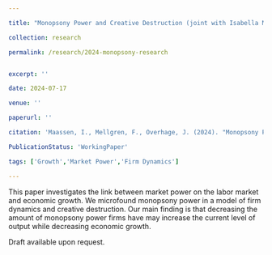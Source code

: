 ```yaml
---

title: "Monopsony Power and Creative Destruction (joint with Isabella Maassen and Filip Mellgren)"

collection: research

permalink: /research/2024-monopsony-research


excerpt: ''

date: 2024-07-17

venue: ''

paperurl: ''

citation: 'Maassen, I., Mellgren, F., Overhage, J. (2024). "Monopsony Power and Creative Destruction.", Working Paper.'

PublicationStatus: 'WorkingPaper'

tags: ['Growth','Market Power','Firm Dynamics']

---
```


This paper investigates the link between market power on the labor market and economic growth. We microfound monopsony power in a model of firm dynamics and creative destruction. Our main finding is that decreasing the amount of monopsony power firms have may increase the current level of output while decreasing economic growth.

Draft available upon request.

<!--
[Download](www.google.de)

Recommended citation: XXX,YYY,ZZZ (2023). &quot;title&quot; <i>Working Paper</i>.
-->